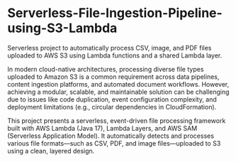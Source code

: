 # Serverless-File-Ingestion-Pipeline-using-S3-Lambda
Serverless project to automatically process CSV, image, and PDF files uploaded to AWS S3 using Lambda functions and a shared Lambda layer.

In modern cloud-native architectures, processing diverse file types uploaded to Amazon S3 is a common requirement across data pipelines, content ingestion platforms, and automated document workflows. However, achieving a modular, scalable, and maintainable solution can be challenging due to issues like code duplication, event configuration complexity, and deployment limitations (e.g., circular dependencies in CloudFormation).

This project presents a serverless, event-driven file processing framework built with AWS Lambda (Java 17), Lambda Layers, and AWS SAM (Serverless Application Model). It automatically detects and processes various file formats—such as CSV, PDF, and image files—uploaded to S3 using a clean, layered design.
